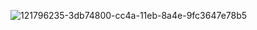![121796235-3db74800-cc4a-11eb-8a4e-9fc3647e78b5](https://github.com/user-attachments/assets/25ad1813-1acf-4e4e-b437-216c7e5d8732)
